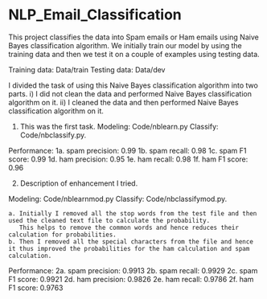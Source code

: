# NLP_Email_Classification

This project classifies the data into Spam emails or Ham emails using Naive Bayes classification algorithm. 
We initially train our model by using the training data and then we test it on a couple of examples using testing data. 

Training data: Data/train
Testing data: Data/dev

I divided the task of using this Naive Bayes classification algorithm into two parts.
i) I did not clean the data and performed Naive Bayes classification algorithm on it. 
ii) I cleaned the data and then performed Naive Bayes classification algorithm on it. 

1. This was the first task. 
Modeling: Code/nblearn.py
Classify: Code/nbclassify.py. 

Performance: 
1a. spam precision: 0.99
1b. spam recall: 0.98
1c. spam F1 score: 0.99
1d. ham precision: 0.95
1e. ham recall: 0.98
1f. ham F1 score: 0.96


2. Description of enhancement I tried. 

Modeling: Code/nblearnmod.py
Classify: Code/nbclassifymod.py.

	a. Initially I removed all the stop words from the test file and then used the cleaned text file to calculate the probability. 
	   This helps to remove the common words and hence reduces their calculation for probabilities. 
	b. Then I removed all the special characters from the file and hence it thus improved the probabilities for the ham calculation and spam calculation.
	 
Performance:
2a. spam precision: 0.9913
2b. spam recall: 0.9929
2c. spam F1 score: 0.9921
2d. ham precision: 0.9826
2e. ham recall: 0.9786
2f. ham F1 score: 0.9763
